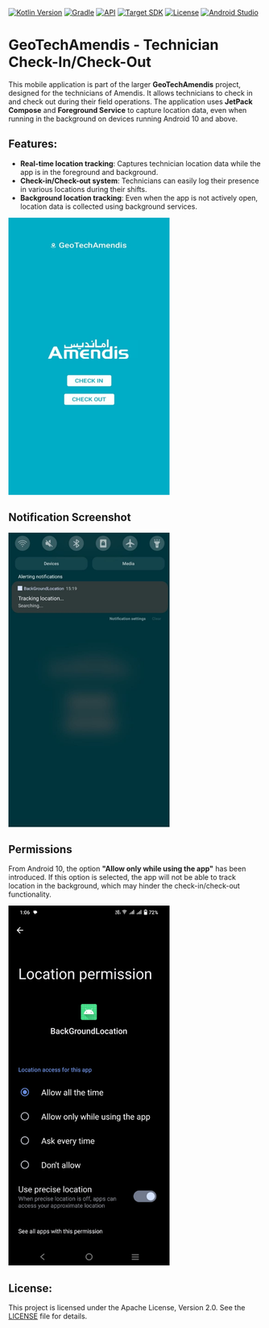 [![Kotlin Version](https://img.shields.io/badge/Kotlin-1.9.23-blue.svg?style=flat-square)](http://kotlinlang.org/)
[![Gradle](https://img.shields.io/badge/Gradle-8.2.0-blue.svg?style=flat-square)](https://developer.android.com/build/releases/gradle-plugin)
[![API](https://img.shields.io/badge/Min%20SDK-24%20[Android%207.0]-blue.svg?style=flat-square)](https://github.com/AndroidSDKSources/android-sdk-sources-list)
[![Target SDK](https://img.shields.io/badge/Target%20SDK-34%20[Android%2014]-blue.svg?style=flat-square)](https://developer.android.com/about/versions/13)
[![License](https://img.shields.io/badge/License-Apache%202.0-blue.svg?style=flat-square)](http://www.apache.org/licenses/LICENSE-2.0)
[![Android Studio](https://img.shields.io/badge/Android-Studio-Jellyfish)](https://developer.android.com/studio/preview)

# GeoTechAmendis - Technician Check-In/Check-Out

This mobile application is part of the larger **GeoTechAmendis** project, designed for the technicians of Amendis. It allows technicians to check in and check out during their field operations. The application uses **JetPack Compose** and **Foreground Service** to capture location data, even when running in the background on devices running Android 10 and above.

## Features:
- **Real-time location tracking**: Captures technician location data while the app is in the foreground and background.
- **Check-in/Check-out system**: Technicians can easily log their presence in various locations during their shifts.
- **Background location tracking**: Even when the app is not actively open, location data is collected using background services.
  
<img src="https://github.com/AymanANNA/GeoTechAmendisMobile/blob/main/app1.jpg" width=320 height=550/>

## Notification Screenshot 
<img src="https://github.com/AymanANNA/GeoTechAmendisMobile/blob/main/app2.jpg" width=320 />

## Permissions
From Android 10, the option **"Allow only while using the app"** has been introduced. If this option is selected, the app will not be able to track location in the background, which may hinder the check-in/check-out functionality.

<img src="https://github.com/AbdulRehmanNazar/BackgroundLocation/blob/main/screenshots/Permission%20Screen.jpg" width=320 />

## License:

This project is licensed under the Apache License, Version 2.0. See the [LICENSE](http://www.apache.org/licenses/LICENSE-2.0) file for details.
